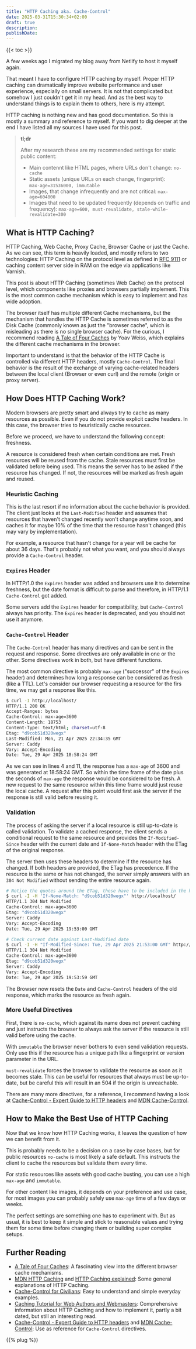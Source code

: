 ```yaml
---
title: "HTTP Caching aka. Cache-Control"
date: 2025-03-31T15:30:34+02:00
draft: true
description:
publishDate:
---
```


{{< toc >}}

A few weeks ago I migrated my blog away from Netlify to host it myself again.

That meant I have to configure HTTP caching by myself.
Proper HTTP caching can dramatically improve website performance and user experience, especially on small servers.
It is not that complicated but somehow I just couldn't get it in my head.
And as the best way to understand things is to explain them to others, here is my attempt.

HTTP caching is nothing new and has good documentation.
So this is mostly a summary and reference to myself.
If you want to dig deeper at the end I have listed all my sources I have used for this post.

> **tl;dr**
>
> After my research these are my recommended settings for static public content:
>
> - Main contennt like HTML pages, where URLs don't change: `no-cache`
> - Static assets (unique URLs on each change, fingerprint):  
>   `max-age=31536000, immutable`
> - Images, that change infrequently and are not critical: `max-age=604800`
> - Images that need to be updated frequently (depends on traffic and frequency):
>   `max-age=600, must-revalidate, stale-while-revalidate=300`

## What is HTTP Caching?

HTTP Caching, Web Cache, Proxy Cache, Browser Cache or just the Cache.
As we can see, this term is heavily loaded, and mostly refers to two technologies: HTTP Caching on the protocol level as defined in [RFC 9111](https://httpwg.org/specs/rfc9111.html) or caching content server side in RAM on the edge via applications like Varnish.

This post is about HTTP Caching (sometimes Web Cache) on the protocol level, which components like proxies and browsers partially implement. This is the most common cache mechanism which is easy to implement and has wide adoption.

The browser itself has multiple different Cache mechanisms, but the mechanism that handles the HTTP Cache is sometimes referred to as the Disk Cache (commonly known as just the "browser cache", which is misleading as there is no single browser cache).
For the curious, I recommend reading [A Tale of Four Caches](https://calendar.perfplanet.com/2016/a-tale-of-four-caches/) by Yoav Weiss, which explains the different cache mechanisms in the browser.

Important to understand is that the behavior of the HTTP Cache is controlled via different HTTP headers, mostly `Cache-Control`.
The final behavior is the result of the exchange of varying cache-related headers between the local client (Browser or even curl) and the remote (origin or proxy server).

## How Does HTTP Caching Work?

Modern browsers are pretty smart and always try to cache as many resources as possible. Even if you do not provide explicit cache headers.
In this case, the browser tries to heuristically cache resources.

Before we proceed, we have to understand the following concept: freshness.

A resource is considered fresh when certain conditions are met.
Fresh resources will be reused from the cache.
Stale resources must first be validated before being used.
This means the server has to be asked if the resource has changed.
If not, the resources will be marked as fresh again and reused.

### Heuristic Caching

This is the last resort if no information about the cache behavior is provided.
The client just looks at the `Last-Modified` header and assumes that resources that haven't changed recently won't change anytime soon, and caches it for maybe 10% of the time that the resource hasn't changed (this may vary by implementation).

For example, a resource that hasn't change for a year will be cache for about 36 days.
That's probably not what you want, and you should always provide a `Cache-Control` header.

### `Expires` Header

In HTTP/1.0 the `Expires` header was added and browsers use it to determine freshness, but the date format is difficult to parse and therefore, in HTTP/1.1 `Cache-Control` got added.

Some servers add the `Expires` header for compatibility, but `Cache-Control` always has priority.
The `Expires` header is deprecated, and you should not use it anymore.

### `Cache-Control` Header

The `Cache-Control` header has many directives and can be sent in the request and response.
Some directives are only available in one or the other.
Some directives work in both, but have different functions.

The most common directive is probably `max-age` ("successor" of the `Expires` header) and determines how long a response can be considered as fresh (like a TTL).
Let's consider our browser requesting a resource for the firs time, we may get a response like this.

```bash {lineNos=inline hl_lines=[4, 7,8,11]}
$ curl -I http://localhost/
HTTP/1.1 200 OK
Accept-Ranges: bytes
Cache-Control: max-age=3600
Content-Length: 18753
Content-Type: text/html; charset=utf-8
Etag: "d9cob51d320wegx"
Last-Modified: Mon, 21 Apr 2025 22:34:35 GMT
Server: Caddy
Vary: Accept-Encoding
Date: Tue, 29 Apr 2025 18:58:24 GMT
```

As we can see in lines 4 and 11, the response has a `max-age` of 3600 and was generated at 18:58:24 GMT.
So within the time frame of the date plus the seconds of `max-age` the response would be considered to be fresh.
A new request to the same resource within this time frame would just reuse the local cache.
A request after this point would first ask the server if the response is still valid before reusing it.

### Validation

The process of asking the server if a local resource is still up-to-date is called validation.
To validate a cached response, the client sends a conditional request to the same resource and provides the `If-Modified-Since` header with the current date and `If-None-Match` header with the ETag of the original response.

The server then uses these headers to determine if the resource has changed.
If both headers are provided, the ETag has precedence.
If the resource is the same or has not changed, the server simply answers with an `304 Not Modified` without sending the entire resource again.

```bash {lineNos=inline}
# Notice the quotes around the ETag, these have to be included in the header
$ curl -I -H 'If-None-Match: "d9cob51d320wegx"' http://localhost/
HTTP/1.1 304 Not Modified
Cache-Control: max-age=3600
Etag: "d9cob51d320wegx"
Server: Caddy
Vary: Accept-Encoding
Date: Tue, 29 Apr 2025 19:53:00 GMT

# Check current date against Last-Modified date
$ curl -I -H "If-Modified-Since: Tue, 29 Apr 2025 21:53:00 GMT" http://localhost/
HTTP/1.1 304 Not Modified
Cache-Control: max-age=3600
Etag: "d9cob51d320wegx"
Server: Caddy
Vary: Accept-Encoding
Date: Tue, 29 Apr 2025 19:53:59 GMT
```

The Browser now resets the `Date` and `Cache-Control` headers of the old response, which marks the resource as fresh again.

### More Useful Directives

First, there is `no-cache`, which against its name does not prevent caching and just instructs the browser to always ask the server if the resource is still valid before using the cache.

With `immutable` the browser never bothers to even send validation requests.
Only use this if the resource has a unique path like a fingerprint or version parameter in the URL.

`must-revalidate` forces the browser to validate the resource as soon as it becomes stale.
This can be useful for resources that always must be up-to-date, but be careful this will result in an 504 if the origin is unreachable.

There are many more directives, for a reference, I recommend having a look at [Cache-Control - Expert Guide to HTTP headers](https://http.dev/cache-control)
and [MDN Cache-Control](https://developer.mozilla.org/en-US/docs/Web/HTTP/Reference/Headers/Cache-Control).

## How to Make the Best Use of HTTP Caching

Now that we know how HTTP Caching works, it leaves the question of how we can benefit from it.

This is probably needs to be a decision on a case by case bases, but for public resources `no-cache` is most likely a safe default.
This instructs the client to cache the resources but validate them every time.

For static resources like assets with good cache busting, you can use a high `max-age` and `immutable`.

For other content like images, it depends on your preference and use case, for most images you can probably safely use `max-age` time of a few days or weeks.

The perfect settings are something one has to experiment with.
But as usual, it is best to keep it simple and stick to reasonable values and trying them for some time before changing them or building super complex setups.

## Further Reading

- [A Tale of Four Caches](https://calendar.perfplanet.com/2016/a-tale-of-four-caches/): A fascinating view into the different browser cache mechanisms.
- [MDN HTTP Caching](https://developer.mozilla.org/en-US/docs/Web/HTTP/Guides/Caching) and [HTTP Caching explained](https://http.dev/caching): Some general explanations of HTTP Caching.
- [Cache-Control for Civilians](https://csswizardry.com/2019/03/cache-control-for-civilians/): Easy to understand and simple everyday examples.
- [Caching Tutorial for Web Authors and Webmasters](https://www.mnot.net/cache_docs/): Comprehensive information about HTTP Caching and how to implement it, partly a bit dated, but still an interesting read.
- [Cache-Control - Expert Guide to HTTP headers](https://http.dev/cache-control) and [MDN Cache-Control](https://developer.mozilla.org/en-US/docs/Web/HTTP/Reference/Headers/Cache-Control): Use as reference for `Cache-Control` directives.

{{% plug %}}
